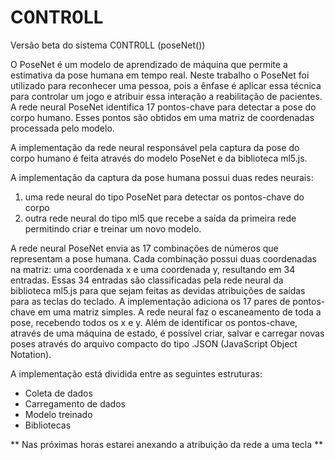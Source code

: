 # C0NTR0LL
Versão beta do sistema C0NTR0LL (poseNet())

O PoseNet é um modelo de aprendizado de máquina que permite a estimativa da pose humana em tempo real. Neste trabalho o PoseNet foi utilizado para reconhecer uma pessoa, pois a ênfase é aplicar essa técnica para controlar um jogo e atribuir essa interação a reabilitação de pacientes. A rede neural PoseNet identifica 17 pontos-chave para detectar a pose do corpo humano. Esses pontos são obtidos em uma matriz de coordenadas processada pelo modelo.

A implementação da rede neural responsável pela captura da pose do corpo humano é feita através do modelo PoseNet e da biblioteca ml5.js.

A implementação da captura da pose humana possui duas redes neurais:
1. uma rede neural do tipo PoseNet para detectar os pontos-chave do corpo
2. outra rede neural do tipo ml5 que recebe a saída da primeira rede permitindo criar e treinar um novo modelo.

A rede neural PoseNet envia as 17 combinações de números que representam a pose humana. Cada combinação possui duas coordenadas na matriz: uma coordenada x e uma coordenada y, resultando em 34 entradas. Essas 34 entradas são classificadas pela rede neural da biblioteca ml5.js para que sejam feitas as devidas atribuições de saídas para as teclas do teclado. A implementação adiciona os 17 pares de pontos-chave em uma matriz simples. A rede neural faz o escaneamento de toda a pose, recebendo todos os x e y. Além de identificar os pontos-chave, através de uma máquina de estado, é possível criar, salvar e carregar novas poses através do arquivo compacto do tipo .JSON (JavaScript Object Notation).

A implementação está dividida entre as seguintes estruturas: 
- Coleta de dados
- Carregamento de dados
- Modelo treinado
- Bibliotecas


** Nas próximas horas estarei anexando a atribuição da rede a uma tecla **
